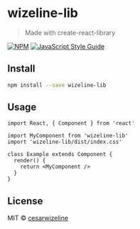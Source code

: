 # wizeline-lib

> Made with create-react-library

[![NPM](https://img.shields.io/npm/v/wizeline-lib.svg)](https://www.npmjs.com/package/wizeline-lib) [![JavaScript Style Guide](https://img.shields.io/badge/code_style-standard-brightgreen.svg)](https://standardjs.com)

## Install

```bash
npm install --save wizeline-lib
```

## Usage

```tsx
import React, { Component } from 'react'

import MyComponent from 'wizeline-lib'
import 'wizeline-lib/dist/index.css'

class Example extends Component {
  render() {
    return <MyComponent />
  }
}
```

## License

MIT © [cesarwizeline](https://github.com/cesarwizeline)
